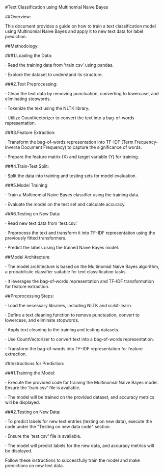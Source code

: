 #Text Classification using Multinomial Naive Bayes

##Overview:

This document provides a guide on how to train a text classification model using Multinomial Naive Bayes and apply it to new text data for label prediction.

##Methodology:

###1.Loading the Data:

· Read the training data from 'train.csv' using pandas.

· Explore the dataset to understand its structure.

###2.Text Preprocessing:

· Clean the text data by removing punctuation, converting to lowercase, and eliminating stopwords.

· Tokenize the text using the NLTK library.

· Utilize CountVectorizer to convert the text into a bag-of-words representation.

###3.Feature Extraction:

· Transform the bag-of-words representation into TF-IDF (Term Frequency-Inverse Document Frequency) to capture the significance of words.

· Prepare the feature matrix (X) and target variable (Y) for training.

###4.Train-Test Split:

· Split the data into training and testing sets for model evaluation.

###5.Model Training:

· Train a Multinomial Naive Bayes classifier using the training data.

· Evaluate the model on the test set and calculate accuracy.

###6.Testing on New Data:

· Read new text data from 'test.csv.'

· Preprocess the text and transform it into TF-IDF representation using the previously fitted transformers.

· Predict the labels using the trained Naive Bayes model.

##Model Architecture:

· The model architecture is based on the Multinomial Naive Bayes algorithm, a probabilistic classifier suitable for text classification tasks.

· It leverages the bag-of-words representation and TF-IDF transformation for feature extraction.

##Preprocessing Steps:

· Load the necessary libraries, including NLTK and scikit-learn.

· Define a text cleaning function to remove punctuation, convert to lowercase, and eliminate stopwords.

· Apply text cleaning to the training and testing datasets.

· Use CountVectorizer to convert text into a bag-of-words representation.

· Transform the bag-of-words into TF-IDF representation for feature extraction.

##Instructions for Prediction:

###1.Training the Model:

· Execute the provided code for training the Multinomial Naive Bayes model. Ensure the 'train.csv' file is available.

· The model will be trained on the provided dataset, and accuracy metrics will be displayed.

###2.Testing on New Data:

· To predict labels for new text entries (testing on new data), execute the code under the "Testing on new data code" section.

· Ensure the 'test.csv' file is available.

· The model will predict labels for the new data, and accuracy metrics will be displayed.

Follow these instructions to successfully train the model and make predictions on new text data.
